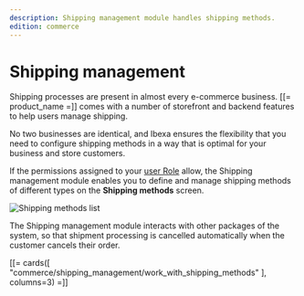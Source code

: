 ```yaml
---
description: Shipping management module handles shipping methods.
edition: commerce
---
```


# Shipping management

Shipping processes are present in almost every e-commerce business. 
[[= product_name =]] comes with a number of storefront and backend features to help users manage shipping.

No two businesses are identical, and Ibexa ensures the flexibility that you need to configure shipping methods in a way that is optimal for your business and store customers.

If the permissions assigned to your [user Role](permissions_and_users.md) allow, the Shipping management module enables you to define and manage shipping methods of different types on the **Shipping methods** screen.

![Shipping methods list](shipping_methods_list.png "Shipping methods list")

The Shipping management module interacts with other packages of the system, 
so that shipment processing is cancelled automatically when the customer cancels their order.

[[= cards([
    "commerce/shipping_management/work_with_shipping_methods"
], columns=3) =]] 
